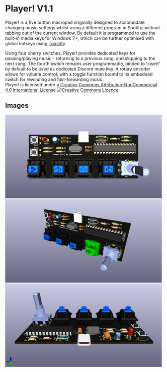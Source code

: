 # Player! V1.1

Player! is a five button macropad originally designed to accomodate changing music settings whilst using a different program in Spotify; without tabbing out of the current window. By default it is programmed to use the built-in media keys for Windows 7+, which can be further optimised with global hotkeys using [Toastify](https://github.com/aleab/toastify).

Using four cherry switches, Player! provides dedicated keys for pausing/playing music -  returning to a previous song, and skipping to the next song. The fourth switch remains user programmable, binded to 'insert' by default to be used as dedicated Discord mute key. A rotary encoder allows for volume control, with a toggle function bound to its embedded switch for rewinding and fast-forwarding music.
<br />Player! is licensed under a <a rel="license" href="http://creativecommons.org/licenses/by-nc/4.0/">Creative Commons Attribution-NonCommercial 4.0 International License </a><a rel="license" href="http://creativecommons.org/licenses/by-nc/4.0/"><img alt="Creative Commons Licence" style="border-width:0" src="https://i.creativecommons.org/l/by-nc/4.0/88x31.png" /></a>

## Images
![](/Docs/Images/Player_Top.png)
![](/Docs/Images/Player_Iso.png)
![](/Docs/Images/Player_Front.png)